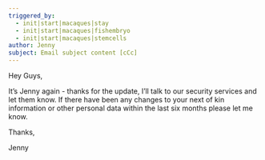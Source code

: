 ```yaml
---
triggered_by:
  - init|start|macaques|stay
  - init|start|macaques|fishembryo
  - init|start|macaques|stemcells
author: Jenny
subject: Email subject content [cCc]
---
```


Hey Guys,

It’s Jenny again - thanks for the update, I’ll talk to our security services and let them know. If there have been any changes to your next of kin information or other personal data within the last six months please let me know.

Thanks,

Jenny
